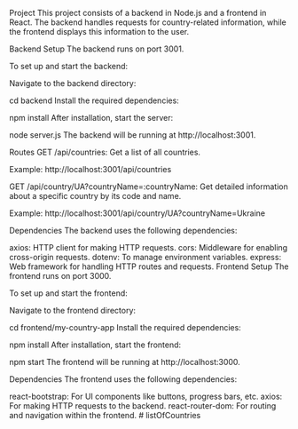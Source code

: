 Project
This project consists of a backend in Node.js and a frontend in React. The backend handles requests for country-related information, while the frontend displays this information to the user.

Backend
Setup
The backend runs on port 3001.

To set up and start the backend:

Navigate to the backend directory:

cd backend
Install the required dependencies:

npm install
After installation, start the server:

node server.js
The backend will be running at http://localhost:3001.

Routes
GET /api/countries: Get a list of all countries.

Example:
http://localhost:3001/api/countries

GET /api/country/UA?countryName=:countryName: Get detailed information about a specific country by its code and name.

Example:
http://localhost:3001/api/country/UA?countryName=Ukraine

Dependencies
The backend uses the following dependencies:

axios: HTTP client for making HTTP requests.
cors: Middleware for enabling cross-origin requests.
dotenv: To manage environment variables.
express: Web framework for handling HTTP routes and requests.
Frontend
Setup
The frontend runs on port 3000.

To set up and start the frontend:

Navigate to the frontend directory:

cd frontend/my-country-app
Install the required dependencies:


npm install
After installation, start the frontend:


npm start
The frontend will be running at http://localhost:3000.

Dependencies
The frontend uses the following dependencies:

react-bootstrap: For UI components like buttons, progress bars, etc.
axios: For making HTTP requests to the backend.
react-router-dom: For routing and navigation within the frontend.
#   l i s t O f C o u n t r i e s  
 